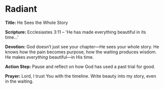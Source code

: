 # Radiant

**Title:** He Sees the Whole Story

**Scripture:** Ecclesiastes 3:11 – 'He has made everything beautiful in its time...'

**Devotion:**
God doesn’t just see your chapter—He sees your whole story. He knows how the pain becomes purpose, how the waiting produces wisdom. He makes *everything* beautiful—in His time.

**Action Step:** Pause and reflect on how God has used a past trial for good.

**Prayer:**
Lord, I trust You with the timeline. Write beauty into my story, even in the waiting.